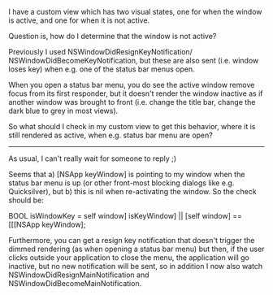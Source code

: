 

I have a custom view which has two visual states, one for when the window is active, and one for when it is not active.

Question is, how do I determine that the window is not active?

Previously I used     NSWindowDidResignKeyNotification/    NSWindowDidBecomeKeyNotification, but these are also sent (i.e. window loses key) when e.g. one of the status bar menus open.

When you open a status bar menu, you do see the active window remove focus from its first responder, but it doesn't render the window inactive as if another window was brought to front (i.e. change the title bar, change the dark blue to grey in most views).

So what should I check in my custom view to get this behavior, where it is still rendered as active, when e.g. status bar menu are open?

----

As usual, I can't really wait for someone to reply ;)

Seems that a)     [NSApp keyWindow] is pointing to my window when the status bar menu is up (or other front-most blocking dialogs like e.g. Quicksilver), but b) this is     nil when re-activating the window. So the check should be:
    
BOOL isWindowKey = self window] isKeyWindow] || [self window] == [[[NSApp keyWindow];

Furthermore, you can get a resign key notification that doesn't trigger the dimmed rendering (as when opening a status bar menu) but then, if the user clicks outside your application to close the menu, the application will go inactive, but no new notification will be sent, so in addition I now also watch     NSWindowDidResignMainNotification and     NSWindowDidBecomeMainNotification.
